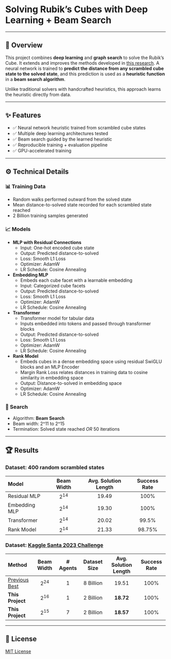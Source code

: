 # Solving Rubik’s Cubes with Deep Learning + Beam Search

---

## 📖 Overview
This project combines **deep learning** and **graph search** to solve the Rubik’s Cube. It extends and improves the methods developed in [this research](https://arxiv.org/pdf/2502.13266).
A neural network is trained to **predict the distance from any scrambled cube state to the solved state**, and this prediction is used as a **heuristic function** in a **beam search algorithm**.

Unlike traditional solvers with handcrafted heuristics, this approach learns the heuristic directly from data.

---

## ✨ Features
- ✅ Neural network heuristic trained from scrambled cube states
- ✅ Multiple deep learning architectures tested
- ✅ Beam search guided by the learned heuristic  
- ✅ Reproducible training + evaluation pipeline  
- ✅ GPU-accelerated training

---

## ⚙️ Technical Details

### 📊 Training Data
- Random walks performed outward from the solved state
- Mean distance-to-solved state recorded for each scrambled state reached
- 2 Billion training samples generated

### 📈 Models
- **MLP with Residual Connections**
    - Input: One-hot encoded cube state
    - Output: Predicted distance-to-solved
    - Loss: Smooth L1 Loss
    - Optimizer: AdamW
    - LR Schedule: Cosine Annealing
- **Embedding MLP**
    - Embeds each cube facet with a learnable embedding
    - Input: Categorized cube facets
    - Output: Predicted distance-to-solved
    - Loss: Smooth L1 Loss
    - Optimizer: AdamW
    - LR Schedule: Cosine Annealing
- **Transformer**
    - Transformer model for tabular data
    - Inputs embedded into tokens and passed through transformer blocks
    - Output: Predicted distance-to-solved
    - Loss: Smooth L1 Loss
    - Optimizer: AdamW
    - LR Schedule: Cosine Annealing
- **Rank Model**
    - Embeds cubes in a dense embedding space using residual SwiGLU blocks and an MLP Encoder
    - Margin Rank Loss relates distances in training data to cosine similarity in embedding space
    - Output: Distance-to-solved in embedding  space
    - Optimizer: AdamW
    - LR Schedule: Cosine Annealing

### 🔎 Search
- Algorithm: **Beam Search**  
- Beam width: 2^11 to 2^15
- Termination: Solved state reached *OR* 50 iterations

---

## 🏆 Results

### Dataset: 400 random scrambled states

| Model         | Beam Width | Avg. Solution Length | Success Rate |
| :------------ | :--------: | :------------------: | :----------: |
| Residual MLP  | $2^{14}$   | 19.49                | 100%         |
| Embedding MLP | $2^{14}$   | 19.30                | 100%         |
| Transformer   | $2^{14}$   | 20.02                | 99.5%        |
| Rank Model    | $2^{14}$   | 21.33                | 98.75%       |

### Dataset: [Kaggle Santa 2023 Challenge](https://www.kaggle.com/competitions/santa-2023)

| Method                                            | Beam Width | # Agents | Dataset Size | Avg. Solution Length | Success Rate |
| :------------------------------------------------ | :--------: | :------: | :----------: | :------------------: | :----------: |
| [Previous Best](https://arxiv.org/pdf/2502.13266) | $2^{24}$   | 1        | 8 Billion    | 19.51                | 100%         |
| **This Project**                                  | $2^{16}$   | 1        | 2 Billion    | **18.72**            | 100%         |
| **This Project**                                  | $2^{15}$   | 7        | 2 Billion    | **18.57**            | 100%         |

---

## 📜 License

[MIT License](LICENSE)

